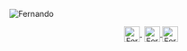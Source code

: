 ![Fernando](https://i.ibb.co/k2sz28p/Banner-Sunset.jpg)

<p align="center">
   <a href="https://www.youtube.com/channel/UCtDfSw53RGWXS0qcFaYZXog" target="blank" style='margin-right:4px'>
    <img align="center" src="https://cdn.jsdelivr.net/npm/simple-icons@3.0.1/icons/youtube.svg" alt="FernandoTimo" height="28px" width="28px" />
  </a>
  <a href="https://twitter.com/timoideas" target="blank">
    <img align="center" src="https://cdn.jsdelivr.net/npm/simple-icons@3.0.1/icons/twitter.svg" alt="FernandoTimo" height="28px" width="28px" />
  </a>
  <a href="https://www.instagram.com/fernando_timo" target="blank">
    <img align="center" src="https://cdn.jsdelivr.net/npm/simple-icons@3.0.1/icons/instagram.svg" alt="FernandoTimo" height="28px" width="28px" />
  </a>
</p>
